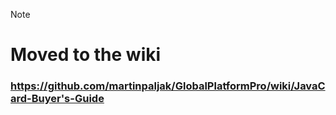 > [!NOTE]
> # Moved to the wiki
> ### https://github.com/martinpaljak/GlobalPlatformPro/wiki/JavaCard-Buyer's-Guide
